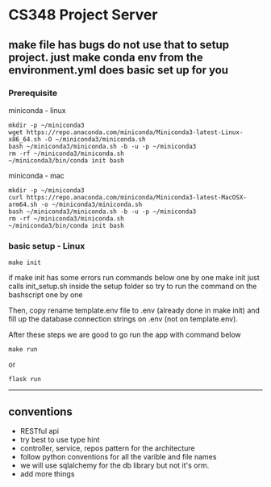 # CS348 Project Server

## make file has bugs do not use that to setup project. just make conda env from the environment.yml does basic set up for you
### Prerequisite
miniconda - linux
```
mkdir -p ~/miniconda3
wget https://repo.anaconda.com/miniconda/Miniconda3-latest-Linux-x86_64.sh -O ~/miniconda3/miniconda.sh
bash ~/miniconda3/miniconda.sh -b -u -p ~/miniconda3
rm -rf ~/miniconda3/miniconda.sh
~/miniconda3/bin/conda init bash
```
miniconda - mac
```
mkdir -p ~/miniconda3
curl https://repo.anaconda.com/miniconda/Miniconda3-latest-MacOSX-arm64.sh -o ~/miniconda3/miniconda.sh
bash ~/miniconda3/miniconda.sh -b -u -p ~/miniconda3
rm -rf ~/miniconda3/miniconda.sh
~/miniconda3/bin/conda init bash
```

### basic setup - Linux
```
make init
```
if make init has some errors run commands below one by one make init just calls init_setup.sh inside the setup folder so try to run the command on the bashscript one by one

Then, copy rename template.env file to .env (already done in make init) and fill up the database connection strings on .env (not on template.env).

After these steps we are good to go run the app with command below

```
make run
```
or 
```
flask run
```

---
## conventions
* RESTful api
* try best to use type hint
* controller, service, repos pattern for the architecture
* follow python conventions for all the varible and file names
* we will use sqlalchemy for the db library but not it's orm. 
* add more things

